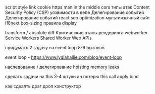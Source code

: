 script
style link
cookie
https
man in the middle
cors
типы атак
Content Security Policy (CSP)
уязвимости в вебе
Делегирование событий
Делегирование событий react
seo optimization мультиязычный сайт
i18next
box-sizing
правила 
display

transform / absolute diff
Критические этапы рендеринга
webworker
Service Workers
Shared Worker
Web APIs

придумать 2 задачу на event loop 8-9 вызовов

event loop - https://www.lydiahallie.com/blog/event-loop

наследование / делегирование
hoisting
memory leaks

сделать задачи на this 3-4 штуки ан потерю this call apply bind

как сдеалть драг дроп конструктор